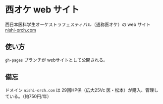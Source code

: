 # 西オケ web サイト
西日本医科学生オーケストラフェスティバル（通称医オケ）の web サイト    
  [nishi-orch.com](http://nishi-orch.com/)

## 使い方
`gh-pages` ブランチが webサイトとして公開される。

## 備忘
ドメイン `nishi-orch.com` は 29回HP係（広大25Vc 医・松本）が購入、管理している。（約750円/年）
